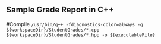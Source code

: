 ## Sample Grade Report in C++

#Compile
`/usr/bin/g++ -fdiagnostics-color=always -g ${workspaceDir}/StudentGrades/*.cpp ${workspaceDir}/StudentGrades/*.hpp -o ${executableFile}`

